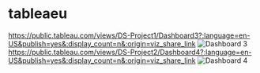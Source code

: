 # tableaeu
https://public.tableau.com/views/DS-Project1/Dashboard3?:language=en-US&publish=yes&:display_count=n&:origin=viz_share_link
![Dashboard 3](https://github.com/Lucifermsta/tableaeu/assets/68470025/b9d73d18-29f3-4c23-8f52-c9220daf0db3)
https://public.tableau.com/views/DS-Project2/Dashboard4?:language=en-US&publish=yes&:display_count=n&:origin=viz_share_link
![Dashboard 4](https://github.com/Lucifermsta/tableaeu/assets/68470025/fe238cac-f175-4f4a-9326-99d961d81944)
